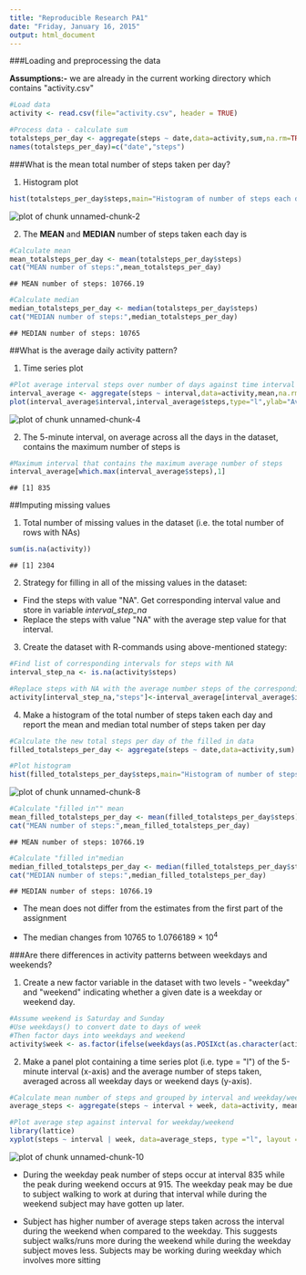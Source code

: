 ```yaml
---
title: "Reproducible Research PA1"
date: "Friday, January 16, 2015"
output: html_document
---
```


###Loading and preprocessing the data

**Assumptions:-** we are already in the current working directory which contains "activity.csv"


```r
#Load data
activity <- read.csv(file="activity.csv", header = TRUE)

#Process data - calculate sum
totalsteps_per_day <- aggregate(steps ~ date,data=activity,sum,na.rm=TRUE)
names(totalsteps_per_day)=c("date","steps")
```

###What is the mean total number of steps taken per day?

1. Histogram plot 


```r
hist(totalsteps_per_day$steps,main="Histogram of number of steps each day", xlab="Number of steps per day")
```

![plot of chunk unnamed-chunk-2](figure/unnamed-chunk-2-1.png) 

2. The **MEAN** and **MEDIAN** number of steps taken each day is

```r
#Calculate mean
mean_totalsteps_per_day <- mean(totalsteps_per_day$steps)
cat("MEAN number of steps:",mean_totalsteps_per_day)
```

```
## MEAN number of steps: 10766.19
```

```r
#Calculate median
median_totalsteps_per_day <- median(totalsteps_per_day$steps)
cat("MEDIAN number of steps:",median_totalsteps_per_day)
```

```
## MEDIAN number of steps: 10765
```

##What is the average daily activity pattern?

1. Time series plot

```r
#Plot average interval steps over number of days against time interval
interval_average <- aggregate(steps ~ interval,data=activity,mean,na.rm=TRUE)
plot(interval_average$interval,interval_average$steps,type="l",ylab="Average Steps",xlab="Time Interval")
```

![plot of chunk unnamed-chunk-4](figure/unnamed-chunk-4-1.png) 

2.  The 5-minute interval, on average across all the days in the dataset, contains the maximum number of steps is

```r
#Maximum interval that contains the maximum average number of steps
interval_average[which.max(interval_average$steps),1]
```

```
## [1] 835
```

##Imputing missing values

1. Total number of missing values in the dataset (i.e. the total number of rows with NAs)

```r
sum(is.na(activity))
```

```
## [1] 2304
```

2. Strategy for filling in all of the missing values in the dataset:
  + Find the steps with value "NA". Get corresponding interval value and store in variable *interval_step_na*
  + Replace the steps with value "NA" with the average step value for that interval.

3. Create the dataset with R-commands using above-mentioned stategy:


```r
#Find list of corresponding intervals for steps with NA
interval_step_na <- is.na(activity$steps)

#Replace steps with NA with the average number steps of the corresponding interval
activity[interval_step_na,"steps"]<-interval_average[interval_average$interval %in% activity[interval_step_na,"interval"],"steps"]
```

4. Make a histogram of the total number of steps taken each day and report the mean and median total number of steps taken per day


```r
#Calculate the new total steps per day of the filled in data
filled_totalsteps_per_day <- aggregate(steps ~ date,data=activity,sum)

#Plot histogram
hist(filled_totalsteps_per_day$steps,main="Histogram of number of steps each day\n(NA filled in with average steps for corresponding 5-min interval)", xlab="Number of steps per day")
```

![plot of chunk unnamed-chunk-8](figure/unnamed-chunk-8-1.png) 

```r
#Calculate "filled in"" mean
mean_filled_totalsteps_per_day <- mean(filled_totalsteps_per_day$steps)
cat("MEAN number of steps:",mean_filled_totalsteps_per_day)
```

```
## MEAN number of steps: 10766.19
```

```r
#Calculate "filled in"median
median_filled_totalsteps_per_day <- median(filled_totalsteps_per_day$steps)
cat("MEDIAN number of steps:",median_filled_totalsteps_per_day)
```

```
## MEDIAN number of steps: 10766.19
```

* The mean does not differ from the estimates from the first part of the assignment

* The median changes from 10765 to 1.0766189 &times; 10<sup>4</sup>

###Are there differences in activity patterns between weekdays and weekends?

1. Create a new factor variable in the dataset with two levels - "weekday" and "weekend" indicating whether a given date is a weekday or weekend day.

```r
#Assume weekend is Saturday and Sunday
#Use weekdays() to convert date to days of week
#Then factor days into weekdays and weekend
activity$week <- as.factor(ifelse(weekdays(as.POSIXct(as.character(activity$date))) %in% c("Saturday","Sunday"),"Weekend","Weekday"))
```

2. Make a panel plot containing a time series plot (i.e. type = "l") of the 5-minute interval (x-axis) and the average number of steps taken, averaged across all weekday days or weekend days (y-axis).


```r
#Calculate mean number of steps and grouped by interval and weekday/weekend
average_steps <- aggregate(steps ~ interval + week, data=activity, mean)

#Plot average step against interval for weekday/weekend
library(lattice)
xyplot(steps ~ interval | week, data=average_steps, type ="l", layout = c(1,2),xlab="Interval",ylab="Number of steps" )
```

![plot of chunk unnamed-chunk-10](figure/unnamed-chunk-10-1.png) 

* During the weekday peak number of steps occur at interval 835 while the peak during weekend occurs at 915. The weekday peak may be due to subject walking to work at during that interval while during the weekend subject may have gotten up later.

* Subject has higher number of average steps taken across the interval during the weekend when compared to the weekday. This suggests subject walks/runs more during the weekend while during the weekday subject moves less. Subjects may be working during weekday which involves more sitting
